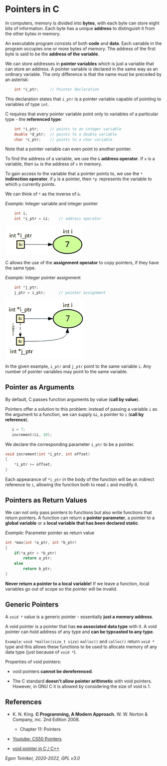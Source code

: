# Pointers in C

In computers, memory is divided into **bytes**, with each byte can store eight bits of information.
Each byte has a unique **address** to distinguish it from the other bytes in memory.

An executable program consists of both **code** and **data**. Each variable in the program occupies one or
more bytes of memory. The address of the first byte is said to be the **address of the variable**.

We can store addresses in **pointer variables** which is just a variable that can store an address.
A pointer variable is declared in the same way as an ordinary variable. The only difference is that the name
must be preceded by an asterisk:
```C
    int *i_ptr;     // Pointer declaration
```
This declaration states that `i_ptr` is a pointer variable capable of pointing to variables of type `int`.

C requires that every pointer variable point only to variables of a particular type - the **referenced type**:
```C
    int *i_ptr;     // points to an integer variable
    double *d_ptr;  // points to a double variable 
    char *c_ptr;    // points to a char variable
```
Note that a pointer variable can even point to another pointer.

To find the address of a variable, we use the `&` **address operator**. 
If `x` is a variable, then `&x` is the address of `x` in memory.

To gain access to the variable that a pointer points to, we use the `*` **indirection operator**.
if `p` is a pointer, then `*p `represents the variable to which `p` currently points.

We can think  of `*` as the inverse of `&`.

_Example_: Integer variable and integer pointer 
```C
    int i; 
    int *i_ptr = &i;    // address operator
```
![Pointer](figures/Pointer1.png)

C allows the use of the **assignment operator** to copy pointers, if they have the same type.

_Example_: Integer pointer assignment 
```C
    int *j_ptr;
    j_ptr = i_ptr;      // pointer assignment
```
![Pointer Assignement](figures/Pointer2.png)

In the given example, `i_ptr` and `j_ptr` point to the same variable `i`. 
Any number of pointer variables may point to the same variable.
 
## Pointer as Arguments
By default, C passes function arguments by value (**call by value**).

Pointers offer a solution to this problem: instead of passing a variable `i` as the argument to a function, 
we can supply `&i`, a pointer to `i` (**call by reference**).
```C
   i = 7;
   increment(&i, 10);   
```
We declare the corresponding parameter `i_ptr` to be a pointer.
```C
void increment(int *i_ptr, int offset)
{
    *i_ptr += offset;   
}
```
Each appearance of `*i_ptr` in the body of the function will be an indirect reference to `i`, allowing the function 
both to read `i` and modify it.


## Pointers as Return Values

We can not only pass pointers to functions but also write functions that return pointers.
A function can return a **pointer parameter**, a pointer to a **global variable** or a **local variable that has been 
declared static**.

_Example_: Parameter pointer as return value
```C
int *max(int *a_ptr, int *b_ptr)
{
    if(*a_ptr > *b_ptr)
        return a_ptr;
    else
        return b_ptr;
}
```

**Never return a pointer to a local variable!**
If we leave a function, local variables go out of scope so the pointer will be invalid.


## Generic Pointers

A `void *` value is a generic pointer - essentially **just a memory address**.

A void pointer is a pointer that has **no associated data type** with it. 
A void pointer can hold address of any type and **can be typcasted to any type**.

`Example`: `void *malloc(size_t size)`
    `malloc()` and `calloc()` return `void *` type and this allows these functions to be 
    used to allocate memory of any data type (just because of `void *`).


Properties of void pointers:

*  void pointers **cannot be dereferenced**.

* The C standard **doesn’t allow pointer arithmetic** with void pointers. 
    However, in GNU C it is allowed by considering the size of void is 1.



## References
* K. N. King. **C Programming, A Modern Approach.** W. W. Norton & Company, inc. 2nd Edition 2008. 
    * Chapter 11: Pointers
    
* [Youtube: CS50 Pointers](https://youtu.be/XISnO2YhnsY)
 
* [void pointer in C / C++](https://www.geeksforgeeks.org/void-pointer-c-cpp/) 
 
*Egon Teiniker, 2020-2022, GPL v3.0* 
